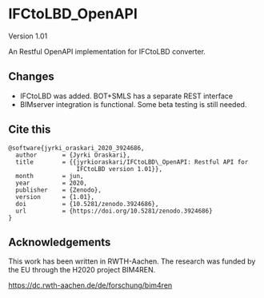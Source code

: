 # IFCtoLBD_OpenAPI
Version 1.01

An Restful OpenAPI implementation for IFCtoLBD converter.  


## Changes
- IFCtoLBD was added. BOT+SMLS has a separate REST interface 
- BIMserver integration is functional. Some beta testing is still needed.

## Cite this
```
@software{jyrki_oraskari_2020_3924686,
  author       = {Jyrki Oraskari},
  title        = {{jyrkioraskari/IFCtoLBD\_OpenAPI: Restful API for 
                   IFCtoLBD version 1.01}},
  month        = jun,
  year         = 2020,
  publisher    = {Zenodo},
  version      = {1.01},
  doi          = {10.5281/zenodo.3924686},
  url          = {https://doi.org/10.5281/zenodo.3924686}
}
```

## Acknowledgements
This work has been written in RWTH-Aachen. The research was funded by the EU through 
the H2020 project BIM4REN.

https://dc.rwth-aachen.de/de/forschung/bim4ren

